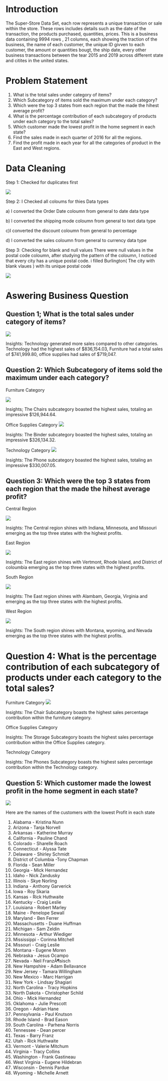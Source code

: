 # Introduction
The Super-Store Data Set, each row represents a unique transaction or sale within the store. These rows includes details such as the date of the transaction, the products purchased, quantities, prices. This is a business data containing 9994 rows , 21 columns, each showing the traction of the business, the name of each customer, the unique ID givven to each customer, the amount or quantities bougt, the ship date, every other business transactions between the tear 2015 and 2019 across different state  and citites in the united states.

# Problem Statement
1) What is the total sales under category of items?
2) Which Subcategory of items sold the maximum under each category?
3) Which were the top 3 states from each region that the made the hihest average profit?
4) What is the percentage contribution of each subcategory of products under each category to the total sales?
5) Which customer made the lowest profit in the home segment in each state?
6) Find the sales made in each quarter of 2016 for all the regions. 
7) Find the profit made in each year for all the categories of product in the East and West regions.
   
# Data Cleaning
Step 1: Checked for duplicates first

![](First_Duplicte_Checking.png)

Step 2: I Checked all coloums for thies Data types

a) I converted the Order Date coloumn from general to date data type

b) I converted the shipping mode coloumn from general to text data type

c)I converted the discount coloumn from general to percentage

d) I converted the sales coloumn from general to currency data type

Step 3: Checking for blank and null values
 There were null values in the postal code coloumn, after studying the pattern of the coloumn, I noticed that every city has a unique postal code. i filled Burlington( The city with blank vlaues ) with its unique postal code
 
![](filled_null_in_postal_code.png)

# Aswering Business Question
  ## Question 1;  What is the total sales under category of items?
  
![](Question_one.png)

Insights: Technology generated more sales compared to other categories. Technology had the highest sales of $836,154.03, Furniture had a total sales of $741,999.80, office supplies had sales of $719,047.

## Question 2: Which Subcategory of items sold the maximum under each category?
 Furniture Category

![](Max_Furniture_SubCategory.png)

Insights; The Chairs subcategory boasted the highest sales, totaling an impressive $126,944.64.

Office Supplies Category
![](Max_Officesupplies_Subcategory.png)

Insights: The Binder subcategory boasted the highest sales, totaling an impressive $326,134.32.

Technology Category
![](Max_Technology_Subcategory.png)

Insights: The Phone subcategory boasted the highest sales, totaling an impressive $330,007.05.

## Question 3: Which were the top 3 states from each region that the made the hihest average profit?

Central Region

![](Average_Profit_Central_Region.png)

Insights: The Central region shines with Indiana, Minnesota, and Missouri emerging as the top three states with the highest profits.

East Region

![](Average_Profit_East_Region.png)

Insights: The East region shines with Vertmont, Rhode Island, and District of coloumbia emerging as the top three states with the highest profits.

South Region

![](Average_Profit_South_Region.png)


Insights: The East region shines with Alambam, Georgia, Virginia and  emerging as the top three states with the highest profits.

West Region

![](Average_Profit_South_Region.png)

Insights: The South region shines with Montana, wyoming, and Nevada  emerging as the top three states with the highest profits.

# Question 4: What is the percentage contribution of each subcategory of products under each category to the total sales?

Furniture Category
![](Percentage_Contribution_Furniture.png)

Insights: The Chair Subcategory boasts the highest sales percentage contribution within the furniture category.

Office Supplies Category

Insights: The Storage Subcategory boasts the highest sales percentage contribution within the Office Supplies category.

Technology Category

Insights: The Phones Subcategory boasts the highest sales percentage contribution within the Technology category.

## Question 5: Which customer made the lowest profit in the home segment in each state?

![](Lowest_Profit_in_all_states.png)

Here are the names of the customers with the lowest Profit in each state
1) Alabama - Kristina Nunn 
2) Arizona - Tanja Norvell 
3) Arkansas - Katherine Murray
4) California - Pauline Chand
5) Colorado - Sharelle Roach
6) Connecticut - Alyssa Tate
7) Delaware - Shirley Schmidt
8) District of Columbia -Tony Chapman
9) Florida - Sean Miller
10) Georgia - Mick Hernandez
11) Idaho - Nick Zandusky
12) Illinois - Skye Norling
13) Indiana - Anthony Garverick
14) Iowa - Roy Skaria
15) Kansas - Rick Huthwaite
16) Kentucky - Craig Leslie
17) Louisiana - Robert Marley
18) Maine - Penelope Sewall
19) Maryland - Ben Ferrer
20) Massachusetts - Duane Huffman
21) Michigan - Sam Zeldin
22) Minnesota - Arthur Wiediger
23) Mississippi - Corinna Mitchell
24) Missouri - Craig Leslie
25) Montana - Eugene Moren
26) Nebraska - Jesus Ocampo
27) Nevada - Neil FranzÃ¶sisch
28) New Hampshire - Adam Bellavance
29) New Jersey - Tamara Willingham
30) New Mexico - Marc Harrigan
31) New York - Lindsay Shagiari
32) North Carolina - Tracy Hopkins
33) North Dakota - Christopher Schild
34) Ohio - Mick Hernandez
35) Oklahoma - Julie Prescott
36) Oregon - Adrian Hane
37) Pennsylvania - Paul Knutson
38) Rhode Island - Brad Eason
39) South Carolina - Parhena Norris
40) Tennessee - Dean percer
41) Texas - Barry Franz
42) Utah - Rick Huthwaite
43) Vermont - Valerie Mitchum
44) Virginia - Tracy Collins
45) Washington - Frank Gastineau
46) West Virginia - Eugene Hildebran
47) Wisconsin - Dennis Pardue
48) Wyoming - Michelle Arnett




   












